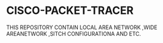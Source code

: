 # CISCO-PACKET-TRACER
THIS REPOSITORY CONTAIN LOCAL AREA NETWORK ,WIDE AREANETWORK ,SITCH CONFIGURATIONA AND ETC.
